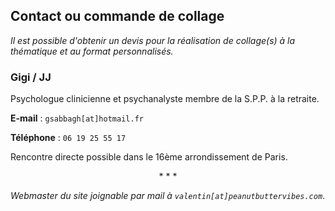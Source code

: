 ## Contact ou commande de collage

_Il est possible d'obtenir un devis pour la réalisation de collage(s) à la
thématique et au format personnalisés._

### Gigi / JJ

Psychologue clinicienne et psychanalyste membre de la S.P.P. à la retraite.

**E-mail** : `gsabbagh[at]hotmail.fr`

**Téléphone** : `06 19 25 55 17`

Rencontre directe possible dans le 16ème arrondissement de Paris.

<p style="text-align: center;">* * *</p>

_Webmaster du site joignable par mail à `valentin[at]peanutbuttervibes.com`_.

